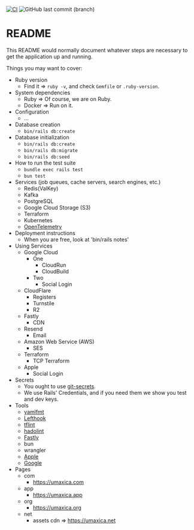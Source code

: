 [![CI](https://github.com/seahal/umaxica-app-jit-ruby-on-rails/actions/workflows/integration.yml/badge.svg?branch=main)](https://github.com/seahal/umaxica-app-jit-ruby-on-rails/actions/workflows/integration.yml) ![GitHub last commit (branch)](https://img.shields.io/github/last-commit/seahal/umaxica-app-jit-server/main)
# README


This README would normally document whatever steps are necessary to get the
application up and running.

Things you may want to cover:

* Ruby version
    - Find it => `ruby -v`, and check `Gemfile` or `.ruby-version`.
* System dependencies
  - Ruby => Of course, we are on Ruby.
  - Docker => Run on it.
* Configuration
  * ...
* Database creation
    - `bin/rails db:create`
* Database initialization
  - `bin/rails db:create`
  - `bin/rails db:migrate`
  - `bin/rails db:seed`
* How to run the test suite
  - `bundle exec rails test`
  - `bun test`
* Services (job queues, cache servers, search engines, etc.)
    - Redis(ValKey)
    - Kafka
    - PostgreSQL
    - Google Cloud Storage (S3)
    - Terraform
    * Kubernetes
    * [OpenTelemetry](https://opentelemetry.io/)
* Deployment instructions
    - When you are free, look at 'bin/rails notes'
* Using Services
  * Google Cloud
    * One
      * CloudRun
      * CloudBuild
    * Two
      * Social Login
  * CloudFlare
    * Registers
    * Turnstile
    * R2
  * Fastly
    * CDN
  * Resend
    * Email
  * Amazon Web Service (AWS)
    * SES
  * Terraform
    * TCP Terraform
  * Apple
    * Social Login
* Secrets
  * You ought to use [git-secrets](https://github.com/awslabs/git-secrets).
  * We use Rails' Credentials, and if you need them we show you test and dev keys.
* Tools
  * [yamlfmt](https://github.com/google/yamlfmt)
  * [Lefthook](https://github.com/evilmartians/lefthook)
  * [tflint](https://github.com/terraform-linters/tflint)
  * [hadolint](https://github.com/hadolint/hadolint)
  * [Fastly]()
  * bun
  * wrangler
  * [Apple]()
  * [Google]()
* Pages
  * com
    * https://umaxica.com
  * app
    * https://umaxica.app
  * org
    * https://umaxica.org
  * net
    * assets cdn => https://umaxica.net
